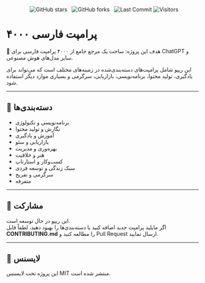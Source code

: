 
<p align="center">

<p align="center">
  <img src="https://img.shields.io/github/stars/hheydarian/4000-prompts-persian?style=social" alt="GitHub stars">
  <img src="https://img.shields.io/github/forks/hheydarian/4000-prompts-persian?color=blueviolet" alt="GitHub forks">
  <img src="https://img.shields.io/github/last-commit/hheydarian/4000-prompts-persian?color=9cf" alt="Last Commit">
<img src="https://visitor-badge.laobi.icu/badge?page_id=hheydarian.4000-prompts-persian" alt="Visitors">
</p>


# ۴۰۰۰ پرامپت فارسی

🎯 هدف این پروژه: ساخت یک مرجع جامع از ۴۰۰۰ پرامپت فارسی برای ChatGPT و سایر مدل‌های هوش مصنوعی.  

این ریپو شامل پرامپت‌های دسته‌بندی‌شده در زمینه‌های مختلف است که می‌تواند برای یادگیری، تولید محتوا، برنامه‌نویسی، بازاریابی، سرگرمی و بسیاری موارد دیگر استفاده شود.  

---

## 📂 دسته‌بندی‌ها
- برنامه‌نویسی و تکنولوژی
- نگارش و تولید محتوا
- آموزش و یادگیری
- بازاریابی و سئو
- بهره‌وری و مدیریت
- هنر و خلاقیت
- کسب‌وکار و استارتاپ
- سبک زندگی و توسعه فردی
- سرگرمی و تفریح
- متفرقه

---

## 🤝 مشارکت
این ریپو در حال توسعه است.  
اگر مایلید پرامپت جدید اضافه کنید یا دسته‌بندی‌ها را بهبود دهید، لطفاً فایل **CONTRIBUTING.md** را مطالعه کنید و Pull Request ارسال نمایید.  

---

## 📜 لایسنس
این پروژه تحت لایسنس MIT منتشر شده است.
